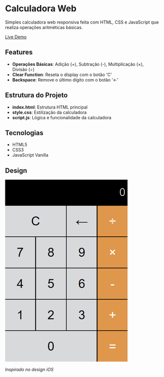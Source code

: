 # Calculadora Web

Simples calculadora web responsiva feita com HTML, CSS e JavaScript que realiza operações aritméticas básicas.

[Live Demo](https://paulorj21.github.io/calculadora/)

## Features

- **Operações Básicas**: Adição (+), Subtração (-), Multiplicação (×), Divisão (÷)
- **Clear Function**: Reseta o display com o botão 'C'
- **Backspace**: Remove o último dígito com o botão '←'
  
## Estrutura do Projeto

- **index.html**: Estrutura HTML principal
- **style.css**: Estilização da calculadora
- **script.js**: Lógica e funcionalidade da calculadora

## Tecnologias
- HTML5
- CSS3
- JavaScript Vanilla

## Design
![Calculator Screenshot](./design-calculadora.png)

*Inspirado no design iOS*
